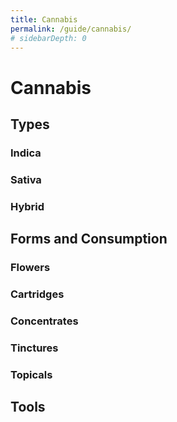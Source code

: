 ```yaml
---
title: Cannabis
permalink: /guide/cannabis/
# sidebarDepth: 0
---
```

<Ads />

# Cannabis

## Types

### Indica
### Sativa
### Hybrid

## Forms and Consumption

### Flowers
### Cartridges
### Concentrates
### Tinctures
### Topicals

## Tools

